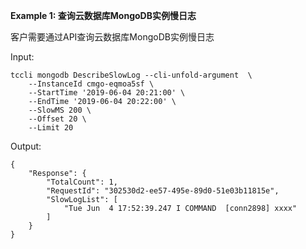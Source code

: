 **Example 1: 查询云数据库MongoDB实例慢日志**

客户需要通过API查询云数据库MongoDB实例慢日志

Input: 

```
tccli mongodb DescribeSlowLog --cli-unfold-argument  \
    --InstanceId cmgo-eqmoa5sf \
    --StartTime '2019-06-04 20:21:00' \
    --EndTime '2019-06-04 20:22:00' \
    --SlowMS 200 \
    --Offset 20 \
    --Limit 20
```

Output: 
```
{
    "Response": {
        "TotalCount": 1,
        "RequestId": "302530d2-ee57-495e-89d0-51e03b11815e",
        "SlowLogList": [
            "Tue Jun  4 17:52:39.247 I COMMAND  [conn2898] xxxx"
        ]
    }
}
```

